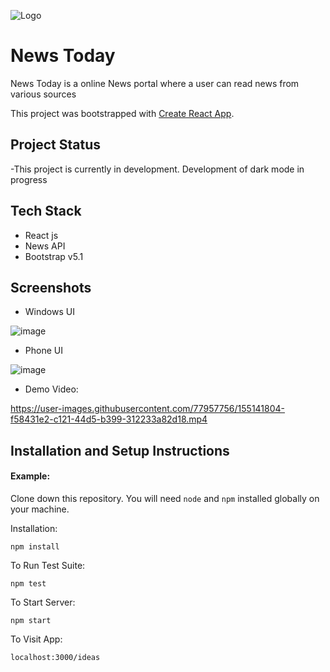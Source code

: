 
![Logo](https://user-images.githubusercontent.com/77957756/155143971-d9adf30e-898d-4226-9c5f-eb9b52286041.png)


# News Today

News Today is a online News portal where a user can read news from various sources

This project was bootstrapped with [Create React App](https://github.com/facebook/create-react-app).

## Project Status
-This project is currently in development. Development of dark mode in progress

## Tech Stack
- React js
- News API
- Bootstrap v5.1


## Screenshots
- Windows UI

![image](https://user-images.githubusercontent.com/77957756/155141180-c117a156-4c70-4d18-91d0-0a1f214c9132.png) 

- Phone UI

![image](https://user-images.githubusercontent.com/77957756/155140994-4956dd84-bdd4-4a3d-b189-bf902fa481d3.png)

- Demo Video: 

https://user-images.githubusercontent.com/77957756/155141804-f58431e2-c121-44d5-b399-312233a82d18.mp4

## Installation and Setup Instructions

#### Example:  

Clone down this repository. You will need `node` and `npm` installed globally on your machine.  

Installation:

`npm install`  

To Run Test Suite:  

`npm test`  

To Start Server:

`npm start`  

To Visit App:

`localhost:3000/ideas`